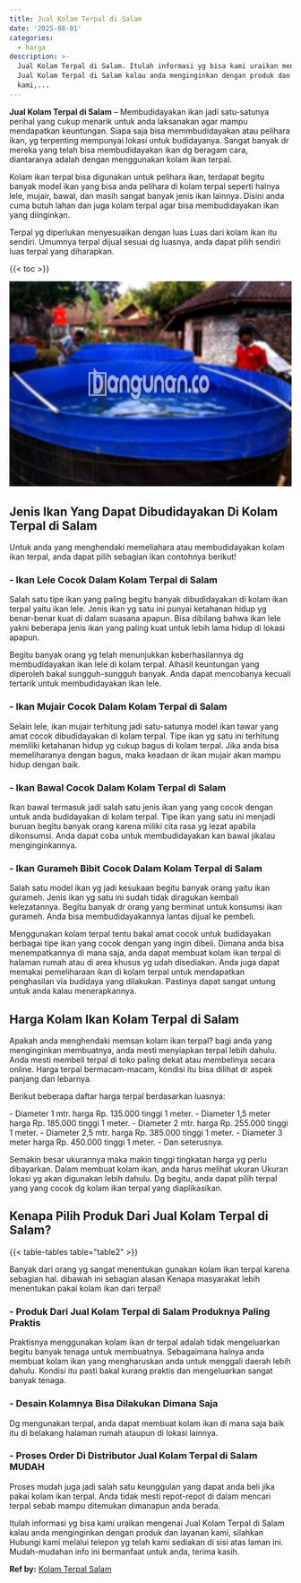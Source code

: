 ```yaml
---
title: Jual Kolam Terpal di Salam
date: '2025-08-01'
categories:
  - harga
description: >-
  Jual Kolam Terpal di Salam. Itulah informasi yg bisa kami uraikan mengenai
  Jual Kolam Terpal di Salam kalau anda menginginkan dengan produk dan layanan
  kami,...
---
```


**Jual Kolam Terpal di Salam** – Membudidayakan ikan jadi satu-satunya perihal yang cukup menarik untuk anda laksanakan agar mampu mendapatkan keuntungan. Siapa saja bisa memmbudidayakan atau pelihara ikan, yg terpenting mempunyai lokasi untuk budidayanya. Sangat banyak dr mereka yang telah bisa membudidayakan ikan dg beragam cara, diantaranya adalah dengan menggunakan kolam ikan terpal.

Kolam ikan terpal bisa digunakan untuk pelihara ikan, terdapat begitu banyak model ikan yang bisa anda pelihara di kolam terpal seperti halnya lele, mujair, bawal, dan masih sangat banyak jenis ikan lainnya. Disini anda cuma butuh lahan dan juga kolam terpal agar bisa membudidayakan ikan yang diinginkan.

Terpal yg diperlukan menyesuaikan dengan luas Luas dari kolam ikan itu sendiri. Umumnya terpal dijual sesuai dg luasnya, anda dapat pilih sendiri luas terpal yang diharapkan.

{{< toc >}}

![Jual Kolam Terpal di Salam](/images/jual-kolam-terpal-38.png)

## Jenis Ikan Yang Dapat Dibudidayakan Di Kolam Terpal di Salam

Untuk anda yang menghendaki memeliahara atau membudidayakan kolam ikan terpal, anda dapat pilih sebagian ikan contohnya berikut!

### \- Ikan Lele Cocok Dalam Kolam Terpal di Salam

Salah satu tipe ikan yang paling begitu banyak dibudidayakan di kolam ikan terpal yaitu ikan lele. Jenis ikan yg satu ini punyai ketahanan hidup yg benar-benar kuat di dalam suasana apapun. Bisa dibilang bahwa ikan lele yakni beberapa jenis ikan yang paling kuat untuk lebih lama hidup di lokasi apapun.

Begitu banyak orang yg telah menunjukkan keberhasilannya dg membudidayakan ikan lele di kolam terpal. Alhasil keuntungan yang diperoleh bakal sungguh-sungguh banyak. Anda dapat mencobanya kecuali tertarik untuk membudidayakan ikan lele.

### \- Ikan Mujair Cocok Dalam Kolam Terpal di Salam

Selain lele, ikan mujair terhitung jadi satu-satunya model ikan tawar yang amat cocok dibudidayakan di kolam terpal. Tipe ikan yg satu ini terhitung memiliki ketahanan hidup yg cukup bagus di kolam terpal. Jika anda bisa memeliharanya dengan bagus, maka keadaan dr ikan mujair akan mampu hidup dengan baik.

### \- Ikan Bawal Cocok Dalam Kolam Terpal di Salam

Ikan bawal termasuk jadi salah satu jenis ikan yang yang cocok dengan untuk anda budidayakan di kolam terpal. Tipe ikan yang satu ini menjadi buruan begitu banyak orang karena miliki cita rasa yg lezat apabila dikonsumsi. Anda dapat coba untuk membudidayakan kan bawal jikalau menginginkannya.

### \- Ikan Gurameh Bibit Cocok Dalam Kolam Terpal di Salam

Salah satu model ikan yg jadi kesukaan begitu banyak orang yaitu ikan gurameh. Jenis ikan yg satu ini sudah tidak diragukan kembali kelezatannya. Begitu banyak dr orang yang berminat untuk konsumsi ikan gurameh. Anda bisa membudidayakannya lantas dijual ke pembeli.

Menggunakan kolam terpal tentu bakal amat cocok untuk budidayakan berbagai tipe ikan yang cocok dengan yang ingin dibeli. Dimana anda bisa menempatkannya di mana saja, anda dapat membuat kolam ikan terpal di halaman rumah atau di area khusus yg udah disediakan. Anda juga dapat memakai pemeliharaan ikan di kolam terpal untuk mendapatkan penghasilan via budidaya yang dilakukan. Pastinya dapat sangat untung untuk anda kalau menerapkannya.

## Harga Kolam Ikan Kolam Terpal di Salam

Apakah anda menghendaki memsan kolam ikan terpal? bagi anda yang menginginkan membuatnya, anda mesti menyiapkan terpal lebih dahulu. Anda mesti membeli terpal di toko paling dekat atau membelinya secara online. Harga terpal bermacam-macam, kondisi itu bisa dilihat dr aspek panjang dan lebarnya.

Berikut beberapa daftar harga terpal berdasarkan luasnya:

\- Diameter 1 mtr. harga Rp. 135.000 tinggi 1 meter. - Diameter 1,5 meter harga Rp. 185.000 tinggi 1 meter. - Diameter 2 mtr. harga Rp. 255.000 tinggi 1 meter. - Diameter 2,5 mtr. harga Rp. 385.000 tinggi 1 meter. - Diameter 3 meter harga Rp. 450.000 tinggi 1 meter. - Dan seterusnya.

Semakin besar ukurannya maka makin tinggi tingkatan harga yg perlu dibayarkan. Dalam membuat kolam ikan, anda harus melihat ukuran Ukuran lokasi yg akan digunakan lebih dahulu. Dg begitu, anda dapat pilih terpal yang yang cocok dg kolam ikan terpal yang diaplikasikan.

## Kenapa Pilih Produk Dari Jual Kolam Terpal di Salam?

{{< table-tables table="table2" >}}

Banyak dari orang yg sangat menentukan gunakan kolam ikan terpal karena sebagian hal. dibawah ini sebagian alasan Kenapa masyarakat lebih menentukan pakai kolam ikan dari terpal!

### \- Produk Dari Jual Kolam Terpal di Salam Produknya Paling Praktis

Praktisnya menggunakan kolam ikan dr terpal adalah tidak mengeluarkan begitu banyak tenaga untuk membuatnya. Sebagaimana halnya anda membuat kolam ikan yang mengharuskan anda untuk menggali daerah lebih dahulu. Kondisi itu pasti bakal kurang praktis dan mengeluarkan sangat banyak tenaga.

### \- Desain Kolamnya Bisa Dilakukan Dimana Saja

Dg mengunakan terpal, anda dapat membuat kolam ikan di mana saja baik itu di belakang halaman rumah ataupun di lokasi lainnya.

### \- Proses Order Di Distributor Jual Kolam Terpal di Salam MUDAH

Proses mudah juga jadi salah satu keunggulan yang dapat anda beli jika pakai kolam ikan terpal. Anda tidak mesti repot-repot di dalam mencari terpal sebab mampu ditemukan dimanapun anda berada.

Itulah informasi yg bisa kami uraikan mengenai Jual Kolam Terpal di Salam kalau anda menginginkan dengan produk dan layanan kami, silahkan Hubungi kami melalui telepon yg telah kami sediakan di sisi atas laman ini. Mudah-mudahan info ini bermanfaat untuk anda, terima kasih.

**Ref by:** [Kolam Terpal Salam](https://id.wikipedia.org/wiki/Kolam)
